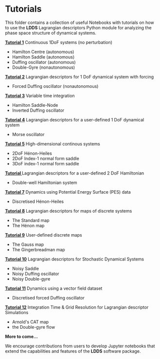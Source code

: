 <!-- #region -->
# Tutorials

This folder contains a collection of useful Notebooks with tutorials on how to use the **LDDS** Lagrangian descriptors Python module for analyzing the phase space structure of dynamical systems.

__[Tutorial 1](tutorial-1.ipynb)__ Continuous 1DoF systems (no perturbation)

* Hamilton Centre (autonomous)
* Hamilton Saddle (autonomous)
* Duffing oscillator (autonomous)
* Double-Gyre (nonautonomous)

__[Tutorial 2](tutorial-2.ipynb)__ Lagrangian descriptors for 1 DoF dynamical system with forcing

* Forced Duffing oscillator (nonautonomous)

__[Tutorial 3](tutorial-3.ipynb)__ Variable time integration

* Hamilton Saddle-Node
* Inverted Duffing oscillator

__[Tutorial 4](tutorial-4.ipynb)__ Lagrangian descriptors for a user-defined 1 DoF dynamical system

* Morse oscillator

__[Tutorial 5](tutorial-5.ipynb)__ High-dimensional continous systems

* 2DoF Hénon-Heiles
* 2DoF Index-1 normal form saddle
* 3DoF index-1 normal form saddle

__[Tutorial ](tutorial-6.ipynb)__ Lagrangian descriptors for a user-defined 2 DoF Hamiltonian

* Double-well Hamiltonian system


__[Tutorial 7](tutorial-7.ipynb)__ Dynamics using Potential Energy Surface (PES) data

* Discretised Hénon-Heiles

__[Tutorial 8](tutorial-8.ipynb)__ Lagrangian descriptors for maps of discrete systems

* The Standard map
* The Hénon map

__[Tutorial 9](tutorial-9.ipynb)__ User-defined discrete maps

* The Gauss map
* The Gingerbreadman map

__[Tutorial 10](tutorial-10.ipynb)__ Lagrangian descriptors for Stochastic Dynamical Systems

* Noisy Saddle
* Noisy Duffing oscillator 
* Noisy Double-gyre

__[Tutorial 11](tutorial-11.ipynb)__ Dynamics using a vector field dataset

* Discretised forced Duffing oscillator

__[Tutorial 12](tutorial-12.ipynb)__ Integration Time & Grid Resolution for Lagrangian descriptor Simulations

* Arnold's CAT map
* the Double-gyre flow

__More to come...__

We encourage contributions from users to develop Jupyter notebooks that extend the capabilities and features of the **LDDS** software package.
<!-- #endregion -->
